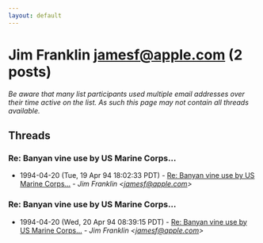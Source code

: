 ```yaml
---
layout: default
---
```


# Jim Franklin <jamesf@apple.com> (2 posts)

_Be aware that many list participants used multiple email addresses over their time active on the list. As such this page may not contain all threads available._

## Threads

### Re:  Banyan vine use by US Marine Corps...
+ 1994-04-20 (Tue, 19 Apr 94 18:02:33 PDT) - [Re:  Banyan vine use by US Marine Corps...](/archive/1994/04/1233e747800b5f494b85b5414231887d8526a712003ac4f14d7f46bf66d917f2) - _Jim Franklin \<jamesf@apple.com\>_

### Re:  Banyan vine use by US Marine Corps...
+ 1994-04-20 (Wed, 20 Apr 94 08:39:15 PDT) - [Re:  Banyan vine use by US Marine Corps...](/archive/1994/04/2a9fac3f596c4726b7a6dc926ae791cd7366c84f86a19f890d77fbdf0a3a043f) - _Jim Franklin \<jamesf@apple.com\>_

